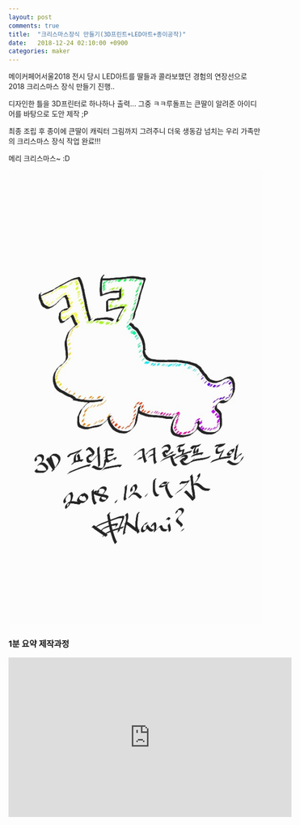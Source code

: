 ```yaml
---
layout: post
comments: true
title:  "크리스마스장식 만들기(3D프린트+LED아트+종이공작)"
date:   2018-12-24 02:10:00 +0900
categories: maker
---
```

메이커페어서울2018 전시 당시 LED아트를 딸들과 콜라보했던 경험의 연장선으로 2018 크리스마스 장식 만들기 진행..

디자인한 틀을 3D프린터로 하나하나 출력... 그중 ㅋㅋ루돌프는 큰딸이 알려준 아이디어를 바탕으로 도안 제작 ;P

최종 조립 후 종이에 큰딸이 캐릭터 그림까지 그려주니 더욱 생동감 넘치는 우리 가족만의 크리스마스 장식 작업 완료!!!

메리 크리스마스~ :D

![ㅋㅋ루돌프 컨셉 도안](/assets/kk_rudolph_concept.jpeg)

### 1분 요약 제작과정
<iframe width="560" height="315" src="https://www.youtube-nocookie.com/embed/LMZz60gd4co" frameborder="0" allow="autoplay; encrypted-media" allowfullscreen></iframe>

